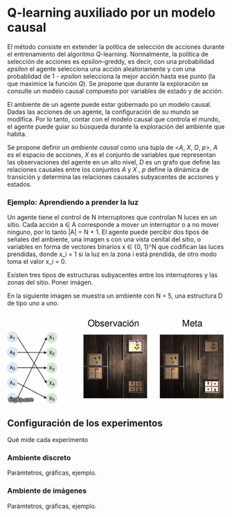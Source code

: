 # Q-learning auxiliado por un modelo causal

El método consiste en extender la política de selección de acciones durante el 
entrenamiento del algoritmo *Q*-learning. Normalmente, la política de selección de
acciones es *epsilon*-greddy, es decir, con una probabilidad *epsilon* el agente
selecciona una acción aleatoriamente y con una probablidad de 1 - *epsilon* selecciona
la mejor acción hasta ese punto (la que maximice la función *Q*).
Se propone que durante la exploración se consulte un modelo causal compuesto por
variables de estado y de acción.

El ambiente de un agente puede estar gobernado po un modelo causal. Dadas las
acciones de un agente, la configuración de su mundo se modifica. Por lo tanto, contar
con el modelo causal que controla el mundo, el agente puede guiar su búsqueda
durante la exploración del ambiente que habita.

Se propone definir un *ambiente causal* como una tupla de <*A*, *X*, *D*, *p*>, 
*A* es el espacio de acciones, *X* es el conjunto de variables que representan las observaciones del agente en un alto nivel, 
*D* es un grafo que define las relaciones causales entre los conjuntos *A* y *X* , *p* define la dinámica de transición
y determina las relaciones causales subyacentes de acciones y estados.


### Ejemplo: Aprendiendo a prender la luz

Un agente tiene el control de N interruptores que controlan N luces en un sitio. Cada acción a ∈ A corresponde a mover un
interruptor o a no mover ninguno, por lo tanto |A| = N + 1. El agente puede percibir dos tipos de
señales del ambiente, una imagen s con una vista cenital del sitio, o variables en forma de
vectores binarios x ∈ {0, 1}^N que codifican las luces prendidas, donde x_i = 1 si la luz en la zona i está
prendida, de otro modo toma el valor x_i = 0.

Existen tres tipos de estructuras subyacentes entre los interruptores y las zonas del sitio. 
Poner imágen.

En la siguiente imagen se muestra un ambiente con N = 5, una estructura D de tipo uno a uno.

![Switches env anima](img/anima.gif)



## Configuración de los experimentos

Qué mide cada experimento

### Ambiente discreto

Parámtetros, gráficas, ejemplo.

### Ambiente de imágenes

Parámtetros, gráficas, ejemplo.

